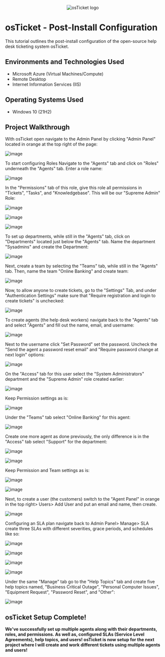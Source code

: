 <p align="center">
<img src="https://i.imgur.com/Clzj7Xs.png" alt="osTicket logo"/>
</p>

<h1>osTicket - Post-Install Configuration</h1>
This tutorial outlines the post-install configuration of the open-source help desk ticketing system osTicket.<br />

<h2>Environments and Technologies Used</h2>

- Microsoft Azure (Virtual Machines/Compute)
- Remote Desktop
- Internet Information Services (IIS)

<h2>Operating Systems Used </h2>

- Windows 10</b> (21H2)

<h2>Project Walkthrough</h2>

With osTicket open navigate to the Admin Panel by clicking "Admin Panel" located in orange at the top right of the page:

![image](https://github.com/user-attachments/assets/0a6bf025-fe31-4640-83ce-f7410f37f427)

To start configuring Roles Navigate to the "Agents" tab and click on "Roles" underneath the "Agents" tab. Enter a role name:

![image](https://github.com/user-attachments/assets/dcada870-1d9c-4eaa-92bc-cab99dd1e7a1)

In the "Permissions" tab of this role, give this role all permissions in "Tickets", "Tasks", and "Knowledgebase". This will be our "Supreme Admin" Role:

![image](https://github.com/user-attachments/assets/bbe5eef1-ef22-4aaa-9ebf-4940e6c53507)

![image](https://github.com/user-attachments/assets/32ec6173-a7ce-4e93-b397-f57b348fcf4d)

![image](https://github.com/user-attachments/assets/251d0983-274f-4942-819e-19c1f2dd602b)

To set up departments, while still in the "Agents" tab, click on "Departments" located just below the "Agents" tab. Name the department "Sysadmins" and create the Department:

![image](https://github.com/user-attachments/assets/67019276-bf36-4cf3-98a1-a85f7e9199d0)

Next, create a team by selecting the "Teams" tab, while still in the "Agents" tab. Then, name the team "Online Banking" and create team:

![image](https://github.com/user-attachments/assets/0e6438fb-b86a-4134-a51e-6822673e7344)

Now, to allow anyone to create tickets, go to the "Settings" Tab, and under "Authentication Settings" make sure that "Require registration and login to create tickets" is unchecked:

![image](https://github.com/user-attachments/assets/179c5f68-3999-412c-85fd-3aee9d4a411c)

To create agents (the help desk workers) navigate back to the "Agents" tab and select "Agents" and fill out the name, email, and username:

![image](https://github.com/user-attachments/assets/2a20bd45-554e-4ae6-a5ec-1f6dbfad052f)

Next to the username click "Set Password" set the password. Uncheck the "Send the agent a password reset email" and "Require password change at next login" options:

![image](https://github.com/user-attachments/assets/1a02f73b-d055-47a8-8628-67276bb213e2)

On the "Access" tab for this user select the "System Administrators" department and the "Supreme Admin" role created earlier:

![image](https://github.com/user-attachments/assets/69bd25ba-5520-491b-ad42-bdd7c6be63da)

Keep Permission settings as is:

![image](https://github.com/user-attachments/assets/e22afc02-ecc8-4bbc-8d0a-7a506e317f43)

Under the "Teams" tab select "Online Banking" for this agent:

![image](https://github.com/user-attachments/assets/be5efda6-2f2b-4e45-90c6-0a50adaafb7e)

Create one more agent as done previously, the only difference is in the "Access" tab select "Support" for the department:

![image](https://github.com/user-attachments/assets/cd3c0c2e-0744-4ed8-8832-726ef36d211e)

![image](https://github.com/user-attachments/assets/6c08976b-1096-4585-b52e-f846676371c7)

Keep Permission and Team settings as is:

![image](https://github.com/user-attachments/assets/f86a2f37-5a9b-40aa-8c40-3da8e1a750f4)

![image](https://github.com/user-attachments/assets/4079dd78-b8e7-4497-a6ec-628a3d9168a8)

Next, to create a user (the customers) switch to the "Agent Panel" in orange in the top right> Users> Add User and put an email and name, then create.

![image](https://github.com/user-attachments/assets/16b9e1f4-d0cd-4764-b928-6ffa294a19ea)

Configuring an SLA plan navigate back to Admin Panel> Manage> SLA create three SLAs with different severities, grace periods, and schedules like so:

![image](https://github.com/user-attachments/assets/f27cf3b3-8e5e-4441-8d40-dc5dd73057ef)

![image](https://github.com/user-attachments/assets/f43f5018-8a4b-410a-a34f-41e5958d5663)

![image](https://github.com/user-attachments/assets/2750b928-6568-4b17-ba02-44d756842caa)

![image](https://github.com/user-attachments/assets/3a389d75-2233-4c05-b58c-6e90d14559a1)

Under the same "Manage" tab go to the "Help Topics" tab and create five help topics named, "Business Critical Outage", "Personal Computer Issues", "Equipment Request", "Password Reset", and "Other":

![image](https://github.com/user-attachments/assets/199a3a3d-b822-4501-9c97-469331242f58)

<h2>osTicket Setup Complete!</h2>

<b> We've successfully set up multiple agents along with their departments, roles, and permissions. As well as, configured SLAs (Service Level Agreements), help topics, and users! osTicket is now setup for the next project where I will create and work different tickets using multiple agents and users!  </b>
<br />
